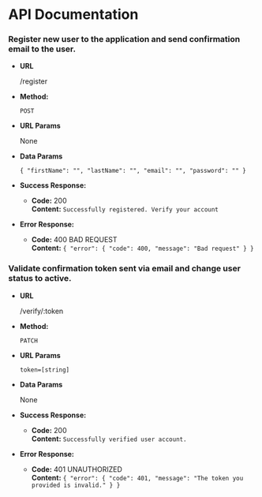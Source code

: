 # API Documentation

### Register new user to the application and send confirmation email to the user.
* **URL**

  /register

* **Method:**

  `POST`

*  **URL Params**

	None

* **Data Params**

	`{
		"firstName": "",
		"lastName": "",
		"email": "",
		"password": ""
	}`

* **Success Response:**

  * **Code:** 200 <br />
    **Content:** `Successfully registered. Verify your account`

* **Error Response:**

  * **Code:** 400 BAD REQUEST <br />
    **Content:**
    			`{
    				"error": {
       				 	"code": 400,
        				"message": "Bad request"
    				}
				}`

### Validate confirmation token sent via email and change user status to active.

* **URL**

  /verify/:token

* **Method:**

  `PATCH`

*  **URL Params**

	`token=[string]`

* **Data Params**

	None

* **Success Response:**

  * **Code:** 200 <br />
    **Content:** `Successfully verified user account.`

* **Error Response:**

  * **Code:** 401 UNAUTHORIZED <br />
    **Content:**
    			`{
    				"error": {
        				"code": 401,
        				"message": "The token you provided is invalid."
    				}
				}`